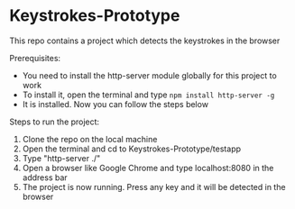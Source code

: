 Keystrokes-Prototype
====================

This repo contains a project which detects the keystrokes in the browser

Prerequisites:

* You need to install the http-server module globally for this project to work
* To install it, open the terminal and type ```npm install http-server -g```
* It is installed. Now you can follow the steps below

Steps to run the project:

1. Clone the repo on the local machine
2. Open the terminal and cd to Keystrokes-Prototype/testapp
3. Type "http-server ./"
2. Open a browser like Google Chrome and type localhost:8080 in the address bar
3. The project is now running. Press any key and it will be detected in the browser
